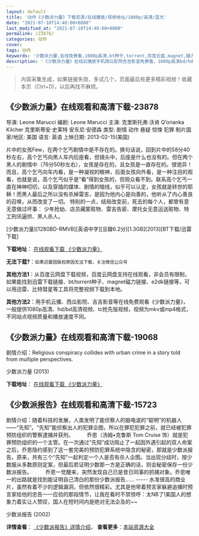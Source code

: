 ```yaml
---
layout: default
title: '动作《少数派力量》下载资源/在线播放/视频地址/1080p/高清/蓝光'
date: "2021-07-10T14:40:00+0800"
last_modified_at: "2021-07-10T14:40:00+0800"
permalink: /23878/
categories: 动作
cover:
tags: 动作
keywords: '少数派力量,在线免费看,1080p高清,bt种子,torrent,百度云盘,magnet,磁力链,迅雷下载资源'
description: '《少数派力量》在线云播放手机西瓜影院吉吉影音免费看，1080p高清bd/hd未删减完整版和tc抢先枪版，mkv/mp4格式，附带bt/torrent种子、magnet/磁力链、百度云盘、网盘资源迅雷下载链接'
---
```


>内容采集生成，如果链接失效，多试几个，页面最后有更多精彩视频！收藏本页（Ctrl+D)，以后再找不麻烦。


## 《少数派力量》在线观看和高清下载-23878

导演: Leone Marucci 编剧: Leone Marucci 主演: 克里斯托弗·沃肯 Q’orianka Kilcher 克里斯蒂安·史莱特 安东尼·安德森 类型: 剧情 动作 悬疑 惊悚 犯罪 制片国家/地区: 美国 语言: 英语 上映日期: 2013-02-15(美国)

片中的女孩Few，在两个乞丐剧情中是不存在的。换句话说，回到片中的58分40秒左右，高个乞丐向黑人车内后座看，但镜头中，后座是什么也没有的。但在两个黑人的剧情中（76分50秒左右），女孩是存在的，且女孩是一直存在的。很诡异！ 而且，高个乞丐向车内看，是一种凝视的眼神，后面女孩向外看，是一种注目的观看，也就是说，高个乞丐似乎是“看”得到女孩的，但观众看不到。联系高个乞丐一直在神神叨叨，以及穿插的媒体、剧情的暗线，似乎可以认定，女孩就是转世的耶稣！而黑人最后之所以没有杀掉雷吉，是因为他内心是向善的，他听从了内心善良的召唤，从而改变了一切。 特别的一点，结局改变前，死去的每个人，都曾有意无意做过坏事： 少年抢劫、店员藏匿赃物、雷吉告密、摩托女无意运送赃物、特工刑讯逼供、黑人杀人。


[少数派力量][1280BD-RMVB][英语中字][豆瓣6.2分][1.3GB][2013][BT下载/迅雷下载]

**下载地址**： [在线观看下载 《少数派力量》](https://www.btdx8.com/torrent/the_power_of_few_2013.html) 


**无法下载?**：`如果迅雷因版权原因无法下载，关注微信公众号 `

**其他方法1**：从百度云网盘下载视频，百度云网盘支持在线观看，非会员有限制，如果能找到迅雷下载链接、bt/torrent种子、magnet磁力链接、e2dk链接等，可以用迅雷、比特彗星等工具将完整视频下载到本地。

**其他方法2**：用手机云播、西瓜影院、吉吉影音等在线免费观看《少数派力量》，一般提供1080p高清、hd/bd高清视频、tc抢先版视频，视频为mkv或mp4格式，不同站点视频质量和播放速度不同。


## 《少数派力量》在线观看和高清下载-19068

剧情介绍：Religious conspiracy collides with urban crime in a story told from multiple perspectives.


少数派力量 (2013)

**下载地址**： [在线观看下载 《少数派力量》](https://www.btbtdy.me/btdy/dy2559.html) 


## 《少数派报告》在线观看和高清下载-15723

剧情介绍：随着科技的发展，人类发明了能侦察人的脑电波的“聪明”的机器人――“先知”。“先知”能侦察出人的犯罪企图，所以在罪犯犯罪之前，就已经被犯罪预防组织的警察逮捕并获刑。  　　乔恩（汤姆•克鲁斯 Tom Cruise 饰）就是犯罪预防组织的一个主管。在一次通过“先知”成功阻止了一起因外遇引起的双人命案之后，乔恩隐约感到了这一套完美的预防犯罪系统中隐含的秘密，那就是少数派报告。原来，共有三个“先知”一起判定一个人是否有杀人企图。当出现分歧时，按少数服从多数原则定案，但最后若证明少数那一方是正确的话，则会秘密保存一份少数派报告。  　　乔恩一觉醒来，突然发现自己已是昔日同事的抓捕对象。乔恩唯一的出路就是找到能证明自己清白的那份少数派报告…… ----- 水准很高的商业片，虽然有着不少的逻辑漏洞，但依然很精彩。尤其是他带着预言家躲避追捕时预言家给他的忠告一一应验的那段情节，让我在看时不禁惊呼：太NB了!美国人的想象力着实让人赞叹，国人在短时间内是绝对无法企及的~~


少数派报告 (2002)

**详情查看**： [《少数派报告》详情介绍](/movie/15723/)， **查看更多**：[本站资源大全](/movie/t/all/)

